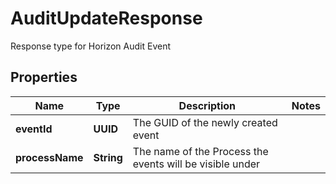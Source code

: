 

# AuditUpdateResponse

Response type for Horizon Audit Event

## Properties

| Name | Type | Description | Notes |
|------------ | ------------- | ------------- | -------------|
|**eventId** | **UUID** | The GUID of the newly created event |  |
|**processName** | **String** | The name of the Process the events will be visible under |  |



